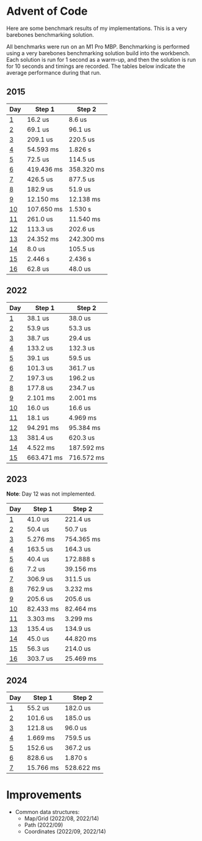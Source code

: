 # Advent of Code

Here are some benchmark results of my implementations. This is a very barebones benchmarking
solution.

All benchmarks were run on an M1 Pro MBP. Benchmarking is performed using a very barebones
benchmarking solution build into the workbench. Each solution is run for 1 second as a warm-up,
and then the solution is run for 10 seconds and timings are recorded. The tables below indicate
the average performance during that run.

## 2015

| Day                      | Step 1     | Step 2     |
|--------------------------|------------|------------|
| [1](2015/01/src/lib.rs)  | 16.2 us    | 8.6 us     |
| [2](2015/02/src/lib.rs)  | 69.1 us    | 96.1 us    |
| [3](2015/03/src/lib.rs)  | 209.1 us   | 220.5 us   |
| [4](2015/04/src/lib.rs)  | 54.593 ms  | 1.826 s    |
| [5](2015/05/src/lib.rs)  | 72.5 us    | 114.5 us   |
| [6](2015/06/src/lib.rs)  | 419.436 ms | 358.320 ms |
| [7](2015/07/src/lib.rs)  | 426.5 us   | 877.5 us   |
| [8](2015/08/src/lib.rs)  | 182.9 us   | 51.9 us    |
| [9](2015/09/src/lib.rs)  | 12.150 ms  | 12.138 ms  |
| [10](2015/10/src/lib.rs) | 107.650 ms | 1.530 s    |
| [11](2015/11/src/lib.rs) | 261.0 us   | 11.540 ms  |
| [12](2015/12/src/lib.rs) | 113.3 us   | 202.6 us   |
| [13](2015/13/src/lib.rs) | 24.352 ms  | 242.300 ms |
| [14](2015/14/src/lib.rs) | 8.0 us     | 105.5 us   |
| [15](2015/15/src/lib.rs) | 2.446 s    | 2.436 s    |
| [16](2015/16/src/lib.rs) | 62.8 us    | 48.0 us    |

## 2022

| Day                      | Step 1     | Step 2     |
|--------------------------|------------|------------|
| [1](2022/01/src/lib.rs)  | 38.1 us    | 38.0 us    |
| [2](2022/02/src/lib.rs)  | 53.9 us    | 53.3 us    |
| [3](2022/03/src/lib.rs)  | 38.7 us    | 29.4 us    |
| [4](2022/04/src/lib.rs)  | 133.2 us   | 132.3 us   |
| [5](2022/05/src/lib.rs)  | 39.1 us    | 59.5 us    |
| [6](2022/06/src/lib.rs)  | 101.3 us   | 361.7 us   |
| [7](2022/07/src/lib.rs)  | 197.3 us   | 196.2 us   |
| [8](2022/08/src/lib.rs)  | 177.8 us   | 234.7 us   |
| [9](2022/09/src/lib.rs)  | 2.101 ms   | 2.001 ms   |
| [10](2022/10/src/lib.rs) | 16.0 us    | 16.6 us    |
| [11](2022/11/src/lib.rs) | 18.1 us    | 4.969 ms   |
| [12](2022/12/src/lib.rs) | 94.291 ms  | 95.384 ms  |
| [13](2022/13/src/lib.rs) | 381.4 us   | 620.3 us   |
| [14](2022/14/src/lib.rs) | 4.522 ms   | 187.592 ms |
| [15](2022/15/src/lib.rs) | 663.471 ms | 716.572 ms |

## 2023

**Note**: Day 12 was not implemented.

| Day                      | Step 1    | Step 2     |
|--------------------------|-----------|------------|
| [1](2023/01/src/lib.rs)  | 41.0 us   | 221.4 us   |
| [2](2023/02/src/lib.rs)  | 50.4 us   | 50.7 us    |
| [3](2023/03/src/lib.rs)  | 5.276 ms  | 754.365 ms |
| [4](2023/04/src/lib.rs)  | 163.5 us  | 164.3 us   |
| [5](2023/05/src/lib.rs)  | 40.4 us   | 172.888 s  |
| [6](2023/06/src/lib.rs)  | 7.2 us    | 39.156 ms  |
| [7](2023/07/src/lib.rs)  | 306.9 us  | 311.5 us   |
| [8](2023/08/src/lib.rs)  | 762.9 us  | 3.232 ms   |
| [9](2023/09/src/lib.rs)  | 205.6 us  | 205.6 us   |
| [10](2023/10/src/lib.rs) | 82.433 ms | 82.464 ms  |
| [11](2023/11/src/lib.rs) | 3.303 ms  | 3.299 ms   |
| [13](2023/13/src/lib.rs) | 135.4 us  | 134.9 us   |
| [14](2023/14/src/lib.rs) | 45.0 us   | 44.820 ms  |
| [15](2023/15/src/lib.rs) | 56.3 us   | 214.0 us   |
| [16](2023/16/src/lib.rs) | 303.7 us  | 25.469 ms  |

## 2024

| Day                     | Step 1    | Step 2     |
|-------------------------|-----------|------------|
| [1](2024/01/src/lib.rs) | 55.2 us   | 182.0 us   |
| [2](2024/02/src/lib.rs) | 101.6 us  | 185.0 us   |
| [3](2024/03/src/lib.rs) | 121.8 us  | 96.0 us    |
| [4](2024/04/src/lib.rs) | 1.669 ms  | 759.5 us   |
| [5](2024/05/src/lib.rs) | 152.6 us  | 367.2 us   |
| [6](2024/06/src/lib.rs) | 828.6 us  | 1.870 s    |
| [7](2024/07/src/lib.rs) | 15.766 ms | 528.622 ms |

# Improvements

- Common data structures:
  - Map/Grid (2022/08, 2022/14)
  - Path (2022/09)
  - Coordinates (2022/09, 2022/14)
